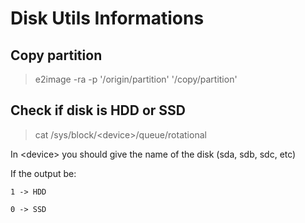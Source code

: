 # Disk Utils Informations

## Copy partition
> e2image -ra -p '/origin/partition' '/copy/partition'

## Check if disk is HDD or SSD
> cat /sys/block/\<device\>/queue/rotational

In \<device\> you should give the name of the disk (sda, sdb, sdc, etc)

If the output be:

	1 -> HDD
	
	0 -> SSD

